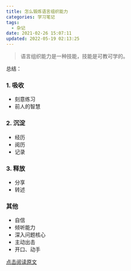 ```yaml
---
title: 怎么锻炼语言组织能力
categories: 学习笔记
tags:
  - 杂记
date: 2021-02-26 15:07:11
updated: 2022-05-19 02:13:25
---
```


> 语言组织能力是一种技能，技能是可教可学的。

总结：

### 1. 吸收
  - 刻意练习
  - 前人的智慧

### 2. 沉淀
  - 经历
  - 阅历
  - 记录

### 3. 释放
  - 分享
  - 转述

### 其他
  - 自信
  - 倾听能力
  - 深入问题核心
  - 主动出击
  - 开口、动手

[点击阅读原文](http://www.360doc.com/content/17/1027/19/44723970_698638055.shtml)